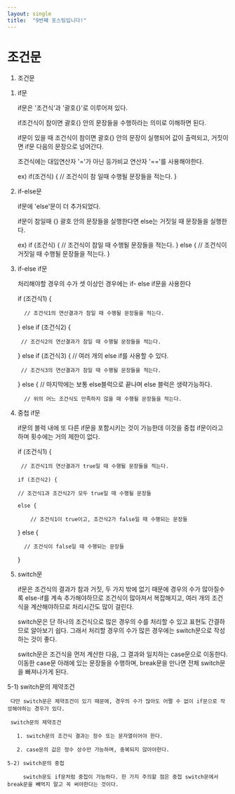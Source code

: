 ```yaml
---
layout: single
title:  "9번쨰 포스팅입니다!"
---
```

# 조건문

1. 조건문
  1) if문

     if문은 '조건식'과 '괄호{}'로 이루어져 있다.

     if조건식이 참이면 괄호{} 안의 문장들을 수행하라는 의미로 이해하면 된다.

     if문이 있을 때 조건식이 참이면 괄호{} 안의 문장이 실행되어 값이 출력되고, 거짓이면 if문 다음의 문장으로 넘어간다.

     조건식에는 대입연산자 '='가 아닌 등가비교 연산자 '=='를 사용해야한다.

     ex) if(조건식) {
          // 조건식이 참 일때 수행될 문장들을 적는다.
         }
  
  2) if-else문

     if문에 'else'문이 더 추가되었다.

     if문이 참일때 {} 괄호 안의 문장들을 실행한다면 else는 거짓일 때 문장들을 실행한다.

     ex) if (조건식) {
               // 조건식이 참일 때 수행될 문장들을 적는다.
         } else {
               // 조건식이 거짓일 때 수행될 문장들을 적는다.
         }

  3) if-else if문

     처리해야할 경우의 수가 셋 이상인 경우에는 if- else if문을 사용한다

     if (조건식1) {

           // 조건식1의 연산결과가 참일 때 수행될 문장들을 적는다.

     } else if (조건식2) {

          // 조건식2의 연산결과가 참일 때 수행될 문장들을 적는다.

     } else if (조건식3) {          // 여러 개의 else if를 사용할 수 있다.

          // 조건식3의 연산결과가 참일 때 수행될 문장들을 적는다.

     } else { // 마지막에는 보통 else블럭으로 끝나며 else 블럭은 생략가능하다.

           // 위의 어느 조건식도 만족하지 않을 때 수행될 문장들을 적는다.

  4) 중첩 if문

     if문의 블럭 내에 또 다른 if문을 포함시키는 것이 가능한데 이것을 중첩 if문이라고 하며 횟수에는 거의 제한이 없다.

     if (조건식1) {

          // 조건식1의 연산결과가 true일 때 수행될 문장들을 적는다.

         if (조건식2) {

         // 조건식1과 조건식2가 모두 true일 때 수행될 문장들

         else {

             // 조건식1이 true이고, 조건식2가 false일 때 수행되는 문장들
     } else {

           // 조건식이 false일 때 수행되는 문장들
     }
     
  5) switch문

     if문은 조건식의 결과가 참과 거짓, 두 가지 밖에 없기 때문에 경우의 수가 많아질수록 else-if를 계속 추가해야하므로 조건식이 많아져서 복잡해지고, 여러 개의 조건식을 계산해야하므로 처리시간도 많이 걸린다.

     switch문은 단 하나의 조건식으로 많은 경우의 수를 처리할 수 있고 표현도 간결하므로 알아보기 쉽다. 그래서 처리할 경우의 수가 많은 경우에는 switch문으로 작성하는 것이 좋다.

     switch문은 조건식을 먼저 계산한 다음, 그 결과와 일치하는 case문으로 이동한다. 이동한 case문 아래에 있는 문장들을 수행하며, break문을 만나면 전체 switch문을 빠져나가게 된다.

   5-1) switch문의 제약조건

     다만 switch문은 제약조건이 있기 때문에, 경우의 수가 많아도 어쩔 수 없이 if문으로 작성해야하는 경우가 있다.

     switch문의 제약조건

       1. switch문의 조건식 결과는 정수 또는 문자열이어야 한다.

       2. case문의 값은 정수 상수만 가능하며, 중복되지 않아야한다.
    
    5-2) switch문의 중첩

         switch문도 if문처럼 중첩이 가능하다. 한 가지 주의할 점은 중첩 switch문에서 break문을 빼먹지 말고 꼭 써야한다는 것이다.

     
